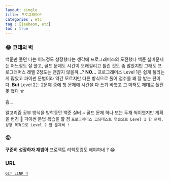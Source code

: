 ```yaml
---
layout: single
title: 프로그래머스 
categories : etc
tag : [jaebeom, etc]
toc : true
---
```


### 😂 코테의 벽

백준만 풀던 나는 어느정도 성장했다는 생각에 프로그래머스의 도전했다
백준 실버문제는 어느정도 잘 풀고, 골드 문제도 시간이 오래걸리고 틀린 것도 좀 많았지만 그래도 프로그래머스 레벨 2정도는 괜찮지 않을까...?
**NO...**
프로그래머스 Level 1은 쉽게 풀리는 게 많았고 파이썬 문법이라 약간 모르지만 다른 방식으로 풀어 점수를 꽤 잘 받는 편이다. **But** Level 2는 2문제 중에
첫 문제에 시간을 다 쓰기 바빳고 그 마저도 제대로 풀진 못 했다 ㅠ

흠...

알고리즘 공부 방식을 방학동안 백준 실버 ~ 골드 문제 하나 또는 두개 씩이엿지만
계획을 변경 👀 파이썬 문법 복습을 할 겸 `프로그래머스 코딩테스트 연습으로
Level 1 한 문제, 성장 목적으로 Level 2 한 문제씩 !`

### 😝
**꾸준히 성장하자 재범아**
프로젝트 리펙토링도 해야하네 ? 😂

### URL

[`GIT LINK 🚀`](https://github.com/kimjaebeom98/Algorithms/tree/main/%ED%94%84%EB%A1%9C%EA%B7%B8%EB%9E%98%EB%A8%B8%EC%8A%A4/)